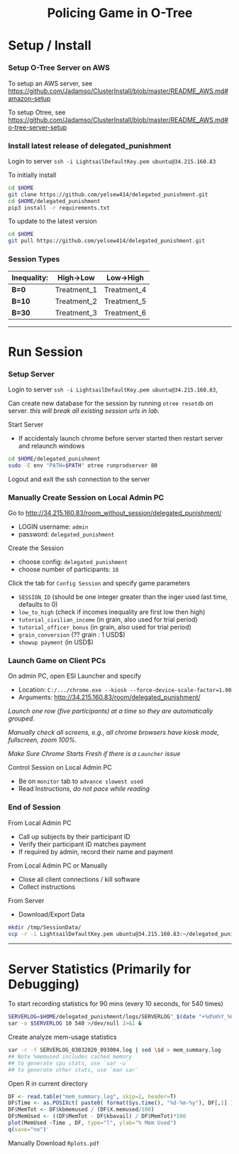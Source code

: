 # <p align=center> Policing Game in O-Tree </p>

<!--
<img src="https://github.com/Jadamso/TerritoryR/blob/master/Pictures/TerritoryScreenshot2.png"  align="center" width="1000" height="500">
-->


# Setup / Install

### Setup O-Tree Server on AWS

To setup an AWS server, see
https://github.com/Jadamso/ClusterInstall/blob/master/README_AWS.md#amazon-setup

To setup Otree, see
https://github.com/Jadamso/ClusterInstall/blob/master/README_AWS.md#o-tree-server-setup


### Install latest release of delegated_punishment

Login to server `ssh -i LightsailDefaultKey.pem ubuntu@34.215.160.83`

To initially install
```bash
cd $HOME
git clone https://github.com/yelsew414/delegated_punishment.git
cd $HOME/delegated_punishment
pip3 install -r requirements.txt
```

To update to the latest version
```bash
cd $HOME
git pull https://github.com/yelsew414/delegated_punishment.git
```

<!-- --- -->

<!-- 
## Pre-Session Setup
## Create Players and Passwords (including admin) ? 
## Setup Game Parameters (Treatments)?
-->

### Session Types

<!-- ------------------------------------------------ -->

| **Inequality:** |**High->Low**|**Low->High**|
|-----------------|-------------|-------------|
| **B=0**         | Treatment_1 | Treatment_4 |
| **B=10**        | Treatment_2 | Treatment_5 |
| **B=30**        | Treatment_3 | Treatment_6 |


<!-- ------------------------------------------------ -->



---
# Run Session


### Setup Server

Login to server `ssh -i LightsailDefaultKey.pem ubuntu@34.215.160.83`, 

Can create new database for the session by running `otree resetdb` on server.
*this will break all existing session urls in lab.*


Start Server
 * If accidentaly launch chrome before server started then restart server and relaunch windows



```bash
cd $HOME/delegated_punishment
sudo -E env "PATH=$PATH" otree runprodserver 80
```
<!--##
RUN SERVER IN BACKGROUND OR TMUX SESSION??
-->

Logout and exit the ssh connection to the server


### Manually Create Session on Local Admin PC

Go to http://34.215.160.83/room_without_session/delegated_punishment/
  * LOGIN username: `admin`
  * password: `delegated_punishment`

Create the Session
  * choose config: `delegated_punishment`
  * choose number of participants: `18`

Click the tab for `Config Session` and specify game parameters
  * `SESSION_ID` (should be one integer greater than the inger used last time, defaults to 0)
  * `low_to_high` (check if incomes inequality are first low then high)
  * `tutorial_civilian_income` (in grain, also used for trial period)
  * `tutorial_officer_bonus` (in grain, also used for trial period)
  * `grain_conversion` (?? grain : 1 USD$)
  * `showup payment` (in USD$)


### Launch Game on Client PCs

On admin PC, open ESI Launcher and specify 

 * Location: `C:/.../chrome.exe --kiosk --force-device-scale-factor=1.00`
 * Arguments: http://34.215.160.83/room/delegated_punishment/

*Launch one row (five participants) at a time so they are automatically grouped.*

*Manually check all screens, e.g., all chrome browsers have kiosk mode, fullscreen, zoom 100%.*

*Make Sure Chrome Starts Fresh if there is a `Launcher` issue*


Control Session on Local Admin PC
 * Be on `monitor` tab to `advance slowest used`
 * Read Instructions, *do not pace while reading*


### End of Session

From Local Admin PC
 * Call up subjects by their participant ID
  * Verify their participant ID matches payment
  * If required by admin, record their name and payment
  
From Local Admin PC or Manually
 * Close all client connections / kill software
 * Collect instructions
 

From Server
 * Download/Export Data

```bash
mkdir /tmp/SessionData/
scp -r -i LightsailDefaultKey.pem ubuntu@34.215.160.83:~/delegated_punishment/data/* /tmp/SessionData/
```

---
# Server Statistics (Primarily for Debugging)


To start recording statistics for 90 mins (every 10 seconds, for 540 times)
```bash
SERVERLOG=$HOME/delegated_punishment/logs/SERVERLOG"_$(date "+%d%m%Y_%H%M%S".log)"
sar -o $SERVERLOG 10 540 >/dev/null 2>&1 &
```

Create analyze mem-usage statistics
```bash
sar -r -f SERVERLOG_03032020_093004.log | sed \$d > mem_summary.log
## Note %memused includes cached memory
## to generate cpu stats, use `sar -u`
## to generate other stats, use `man sar`
```
Open R in current directory 
<!-- `R -e "#code here" `-->
```R
DF <- read.table("mem_summary.log", skip=2, header=T)
DF$Time <- as.POSIXct( paste0( format(Sys.time(), "%d-%m-%y"), DF[,1] ) )
DF$MemTot <- DF$kbmemused / (DF$X.memused/100)
DF$MemUsed <- ((DF$MemTot - DF$kbavail) / DF$MemTot)*100
plot(MemUsed ~Time , DF, type="l", ylab="% Mem Used")
q(save="no")'
```
Manually Download `Rplots.pdf`

<!-- ## Other Statistics
```    
    ## top -bd 1  | grep 'MiB Mem' 
    ## `cat /proc/meminfo | grep Active: | sed 's/Active: //g'` 
    ##  echo "$(date '+%Y-%m-%d %H:%M:%S') $(free -m | grep Mem: | sed 's/Mem://g')"
    ##  echo "$(date '+%Y-%m-%d %H:%M:%S') $(free -m | grep Mem | awk '{print (1-$7/$2) * 100.0}')"
```
To stop recording statistics, `ctrl+C` 
-->


<!-- ## Other Statistics
    If CloudWatch (see https://docs.aws.amazon.com/AWSEC2/latest/UserGuide/mon-scripts.html) is is setup, then edit the crontab file `crontab -e` with
    ```
    ## Post Server Metrics Every 5 Minutes
     */5 * * * * ~/aws-scripts-mon/mon-put-instance-data.pl --mem-util --disk-space-util --disk-path=/ --from-cron 
    ```
    and open the CloudWatch console at https://console.aws.amazon.com/cloudwatch/
-->

